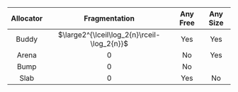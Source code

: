 
| Allocator |                Fragmentation                | Any Free | Any Size |
| :-------: | :-----------------------------------------: | :------: | :------: |
|   Buddy   | $\large2^{\lceil\log_2{n}\rceil-\log_2{n}}$ |   Yes    |   Yes    |
|   Arena   |                     $0$                     |    No    |   Yes    |
|   Bump    |                     $0$                     |    No    |          |
|   Slab    |                     $0$                     |   Yes    |    No    |
